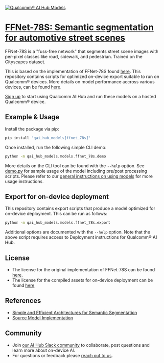 [![Qualcomm® AI Hub Models](https://qaihub-public-assets.s3.us-west-2.amazonaws.com/qai-hub-models/quic-logo.jpg)](../../README.md)


# [FFNet-78S: Semantic segmentation for automotive street scenes](https://aihub.qualcomm.com/models/ffnet_78s)

FFNet-78S is a "fuss-free network" that segments street scene images with per-pixel classes like road, sidewalk, and pedestrian. Trained on the Cityscapes dataset.

This is based on the implementation of FFNet-78S found
[here](https://github.com/Qualcomm-AI-research/FFNet). This repository contains scripts for optimized on-device
export suitable to run on Qualcomm® devices. More details on model performance
accross various devices, can be found [here](https://aihub.qualcomm.com/models/ffnet_78s).

[Sign up](https://myaccount.qualcomm.com/signup) to start using Qualcomm AI Hub and run these models on a hosted Qualcomm® device.




## Example & Usage

Install the package via pip:
```bash
pip install "qai_hub_models[ffnet_78s]"
```


Once installed, run the following simple CLI demo:

```bash
python -m qai_hub_models.models.ffnet_78s.demo
```
More details on the CLI tool can be found with the `--help` option. See
[demo.py](demo.py) for sample usage of the model including pre/post processing
scripts. Please refer to our [general instructions on using
models](../../../#getting-started) for more usage instructions.

## Export for on-device deployment

This repository contains export scripts that produce a model optimized for
on-device deployment. This can be run as follows:

```bash
python -m qai_hub_models.models.ffnet_78s.export
```
Additional options are documented with the `--help` option. Note that the above
script requires access to Deployment instructions for Qualcomm® AI Hub.

## License
- The license for the original implementation of FFNet-78S can be found
  [here](https://github.com/Qualcomm-AI-research/FFNet/blob/master/LICENSE).
- The license for the compiled assets for on-device deployment can be found [here](https://qaihub-public-assets.s3.us-west-2.amazonaws.com/qai-hub-models/Qualcomm+AI+Hub+Proprietary+License.pdf)

## References
* [Simple and Efficient Architectures for Semantic Segmentation](https://arxiv.org/abs/2206.08236)
* [Source Model Implementation](https://github.com/Qualcomm-AI-research/FFNet)

## Community
* Join [our AI Hub Slack community](https://aihub.qualcomm.com/community/slack) to collaborate, post questions and learn more about on-device AI.
* For questions or feedback please [reach out to us](mailto:ai-hub-support@qti.qualcomm.com).


